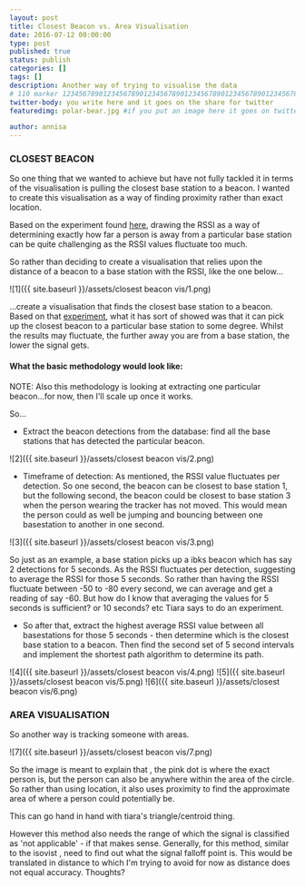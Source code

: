 ```yaml
---
layout: post
title: Closest Beacon vs. Area Visualisation
date: 2016-07-12 00:00:00
type: post
published: true
status: publish
categories: []
tags: []
description: Another way of trying to visualise the data
# 110 marker 1234567890123456789012345678901234567890123456789012345678901234567890123456789012345678901234567890123456789
twitter-body: you write here and it goes on the share for twitter
featuredimg: polar-bear.jpg #if you put an image here it goes on twitter too

author: annisa
---
```


### CLOSEST BEACON

So one thing that we wanted to achieve but have not fully tackled it in terms of the visualisation is pulling the closest base station to a beacon. I wanted to create this visualisation as a way of finding proximity rather than exact location. 

Based on the experiment found [here](http://where-in.space/2016/rssi-experiment), drawing the RSSI as a way of determining exactly how far a person is away from a particular base station can be quite challenging as the RSSI values fluctuate too much.

So rather than deciding to create a visualisation that relies upon the distance of a beacon to a base station with the RSSI, like the one below...

![1]({{ site.baseurl }}/assets/closest beacon vis/1.png) 

...create a visualisation that finds the closest base station to a beacon. Based on that [experiment](http://where-in.space/2016/rssi-experiment), what it has sort of showed was that it can pick up the closest beacon to a particular base station to some degree. Whilst the results may fluctuate, the further away you are from a base station, the lower the signal gets. 

#### What the basic methodology would look like:

NOTE: Also this methodology is looking at extracting one particular beacon...for now, then I'll scale up once it works. 

So...

- Extract the beacon detections from the database: find all the base stations that has detected the particular beacon.

![2]({{ site.baseurl }}/assets/closest beacon vis/2.png) 

- Timeframe of detection: As mentioned, the RSSI value fluctuates per detection. So one second, the beacon can be closest to base station 1, but the following second, the beacon could be closest to base station 3 when the person wearing the tracker has not moved. This would mean the person could as well be jumping and bouncing between one basestation to another in one second. 

![3]({{ site.baseurl }}/assets/closest beacon vis/3.png) 

So just as an example, a base station picks up a ibks beacon which has say 2 detections for 5 seconds. As the RSSI fluctuates per detection, suggesting to average the RSSI for those 5 seconds. So rather than having the RSSI fluctuate between -50 to -80 every second, we can average and get a reading of say -60. But how do I know that averaging the values for 5 seconds is sufficient? or 10 seconds? etc Tiara says to do an experiment. 

- So after that, extract the highest average RSSI value between all basestations for those 5 seconds - then determine which is the closest base station to a beacon. Then find the second set of 5 second intervals and implement the shortest path algorithm to determine its path. 

![4]({{ site.baseurl }}/assets/closest beacon vis/4.png) 
![5]({{ site.baseurl }}/assets/closest beacon vis/5.png) 
![6]({{ site.baseurl }}/assets/closest beacon vis/6.png) 


### AREA VISUALISATION
So another way is tracking someone with areas. 

![7]({{ site.baseurl }}/assets/closest beacon vis/7.png) 

So the image is meant to explain that , the pink dot is where the exact person is, but the person can also be anywhere within the area of the circle. So rather than using location, it also uses proximity to find the approximate area of where a person could potentially be. 

This can go hand in hand with tiara's triangle/centroid thing. 

However this method also needs the range of which the signal is classified as 'not applicable' - if that makes sense. Generally, for this method, similar to the isovist , need to find out what the signal falloff point is. This would be translated in distance to which I'm trying to avoid for now as distance does not equal accuracy. Thoughts?



